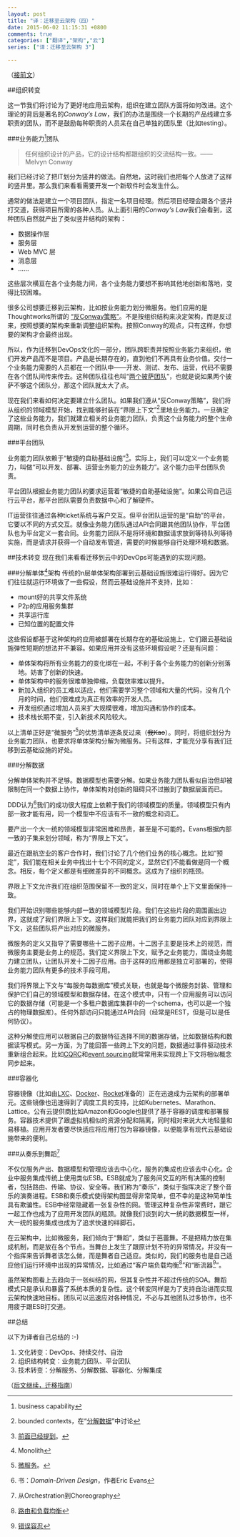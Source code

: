 ```yaml
---
layout: post
title: "译：迁移至云架构（四）"
date: 2015-06-02 11:15:31 +0800
comments: true
categories: ["翻译","架构","云"]
series: ["译：迁移至云架构 3"]

---
```



（[接前文](/blog/2015/05/29/cloud3/)）



##组织转变

这一节我们将讨论为了更好地应用云架构，组织在建立团队方面将如何改进。这个理论的背后是著名的*Conway’s Law*，我们的办法是围绕一个长期的产品线建立多职责的团队，而不是鼓励每种职责的人员呆在自己单独的团队里（比如testing）。


<!--more-->

###<a name="bct"></a>业务能力[^1]团队

> 任何组织设计的产品，它的设计结构都跟组织的交流结构一致。—— Melvyn Conway

我们已经讨论了把IT划分为竖井的做法。自然地，这时我们也把每个人放进了这样的竖井里。那么我们来看看需要开发一个新软件时会发生什么。

通常的做法是建立一个项目团队，指定一名项目经理。然后项目经理会跟各个竖井打交道，获得项目所需的各种人员。从上面引用的*Conway’s Law*我们会看到，这种团队自然就产出了类似竖井结构的架构：

* 数据操作层
* 服务层
* Web MVC 层
* 消息层
* ……

这些层次横亘在各个业务能力间，各个业务能力要想不影响其他地创新和落地，变得比较困难。

很多公司想要迁移到云架构，比如按业务能力划分微服务。他们应用的是Thoughtworks所谓的
[“反Conway策略”](http://www.thoughtworks.com/radar/techniques/inverse-conway-maneuver)。不是按组织结构来决定架构，而是反过来，按照想要的架构来重新调整组织架构。按照Conway的观点，只有这样，你想要的架构才会最终出现。

所以，作为迁移到DevOps文化的一部分，团队跨职责并按照业务能力来组织，他们开发产品而不是项目。产品是长期存在的，直到他们不再具有业务价值。交付一个业务能力需要的人员都在一个团队中——开发、测试、发布、运营，代码不需要在各个团队间传来传去。这种团队往往也叫“[两个披萨团队](http://www.fastcompany.com/50106/inside-mind-jeff-bezos)”，也就是说如果两个披萨不够这个团队分，那这个团队就太大了点。

现在我们来看如何决定要建立什么团队。如果我们遵从“反Conway策略”，我们将从组织的领域模型开始，找到能够封装在“界限上下文”[^2]里地业务能力。一旦确定了这些业务能力，我们就建立相关的业务能力团队，负责这个业务能力的整个生命周期，同时也负责从开发到运营的整个循环。

###<a name="pt"></a>平台团队

业务能力团队依赖于“敏捷的自助基础设施”[^3]。实际上，我们可以定义一个业务能力，叫做“可以开发、部署、运营业务能力的业务能力”。这个能力由平台团队负责。

平台团队根据业务能力团队的要求运营着“敏捷的自助基础设施”。如果公司自己运行云平台，那平台团队需要负责数据中心和了解硬件。

IT运营往往通过各种ticket系统与客户交互。但平台团队运营的是“自助”的平台，它要以不同的方式交互。就像业务能力团队通过API合同跟其他团队协作，平台团队也为平台定义一套合同。业务能力团队不是将环境和数据请求放到等待队列等待实施，而是请求并获得一个自动发布管道，需要的时候能够自行处理环境和数据。

##技术转变
现在我们来看看迁移到云中的DevOps可能遇到的实现问题。

###分解单体[^4]架构
传统的n层单体架构部署到云基础设施很难运行得好。因为它们往往就运行环境做了一些假设，然而云基础设施并不支持，比如：

* mount好的共享文件系统
* P2p的应用服务集群
* 共享运行库
* 已知位置的配置文件

这些假设都基于这种架构的应用被部署在长期存在的基础设施上，它们跟云基础设施弹性短期的想法并不兼容。如果应用并没有这些环境假设呢？还是有问题：

* 单体架构将所有业务能力的变化绑在一起，不利于各个业务能力的创新分别落地。妨害了创新的快速。
* 单体架构中的服务很难单独伸缩，负载效率难以提升。
* 新加入组织的员工难以适应，他们需要学习整个领域和大量的代码，没有几个月的时间，他们很难成为真正有效率的开发人员。
* 开发组织通过增加人员来扩大规模很难，增加沟通和协作的成本。
* 技术栈长期不变，引入新技术风险较大。

以上清单正好是“微服务”[^5]的优势清单逐条反过来（<s>我Kao</s>）。同时，将组织划分为业务能力团队，也要求将单体架构分解为微服务。只有这样，才能充分享有我们迁移到云基础设施的好处。

###<a name="dd"></a>分解数据

分解单体架构并不足够。数据模型也需要分解。如果业务能力团队看似自治但却被限制在同一个数据上协作，单体架构对创新的阻碍只不过搬到了数据层面而已。

DDD认为[^6]我们的成功很大程度上依赖于我们的领域模型的质量。领域模型只有内部一致才能有用，同一个模型中不应该有不一致的概念和词汇。

要产出一个大一统的领域模型非常困难和昂贵，甚至是不可能的。Evans根据内部一致的子集来划分领域，称为“界限上下文”。

最近在跟航空业的客户合作时，我们讨论了几个他们业务的核心概念。比如“预定”，我们能在相关业务中找出十七个不同的定义，显然它们不能看做是同一个概念。相反，每个定义都是有细微差异的不同概念。这成为了组织的瓶颈。

界限上下文允许我们在组织范围保留不一致的定义，同时在单个上下文里面保持一致。

我们开始识别哪些能够内部一致的领域模型片段。我们在这些片段的周围画出边界，这就成了我们界限上下文。这样我们就能把我们的业务能力团队对应到界限上下文，这些团队将产出对应的微服务。

微服务的定义又指导了需要哪些十二因子应用。十二因子主要是技术上的规范，而微服务主要是业务上的规范。我们定义界限上下文，赋予之业务能力，围绕业务能力建立团队，让团队开发十二因子应用。由于这样的应用都是独立可部署的，使得业务能力团队有更多的技术手段可用。

我们将界限上下文与“每服务每数据库”模式关联，也就是每个微服务封装、管理和保护它们自己的领域模型和数据存储。在这个模式中，只有一个应用服务可以访问它的数据存储（可能是一个多租户数据库集群中的一个schema，也可以是一个独占的物理数据库）。任何外部访问只能通过API合同（经常是REST，但是可以是任何协议）。

这种分解使应用可以根据自己的数据特征选择不同的数据存储，比如数据结构和数据读写模式。另一方面，为了能回答一些跨上下文的问题，数据通过事件驱动技术重新组合起来。比如[CQRC](http://martinfowler.com/bliki/CQRS.html)和[event sourcing](http://martinfowler.com/eaaDev/EventSourcing.html)就常常用来实现跨上下文将相似概念同步起来。

###<a name="c"></a>容器化

容器镜像（比如由[LXC](https://linuxcontainers.org)、[Docker](https://www.docker.com)、[Rocket](https://github.com/coreos/rkt)准备的）正在迅速成为云架构的部署单元。这些镜像也迅速得到了调度工具的支持，比如Kubernetes、Marathon、 Lattice。公有云提供商比如Amazon和Google也提供了基于容器的调度和部署服务。容器技术提供了跟虚拟机相似的资源分配和隔离，同时相对来说大大地轻量和易移植。应用开发者要尽快适应将应用打包为容器镜像，以便能享有现代云基础设施带来的便利。


###从奏乐到舞蹈[^7]

不仅仅服务产出、数据模型和管理应该去中心化，服务的集成也应该去中心化。企业中服务集成传统上使用类似ESB。ESB就成为了服务间交互的所有决策的控制者，包括路由、传输、协议、安全等。我们称为“奏乐”，类似于指挥决定了整个音乐的演奏进程。ESB和奏乐模式使得架构图显得非常简单，但不幸的是这种简单性具有欺骗性。ESB中经常隐藏着一张复杂性的网。管理这种复杂性非常费时，跟它一起工作也成为了应用开发团队的瓶颈。就像我们谈到的大一统的数据模型一样，大一统的服务集成也成为了追求快速的绊脚石。

在云架构中，比如微服务，我们倾向于“舞蹈”，类似于芭蕾舞。不是把精力放在集成机制，而是放在各个节点。当舞台上发生了跟原计划不符的异常情况，并没有一个指挥来告诉舞者该怎么做，而是舞者自己适应。类似的，我们的服务也是自己适应他们运行环境中出现的异常情况，比如通过“客户端负载均衡[^8]”和“断流器[^9]”。

虽然架构图看上去趋向于一张纠结的网，但其复杂性并不超过传统的SOA。舞蹈模式只是承认和暴露了系统本质的复杂性。这个转变同样是为了支持自治进而实现云架构快速地目标。团队可以迅速应对各种情况，不必与其他团队过多协作，也不用疲于跟ESB打交道。

##总结

以下为译者自己总结的 :-)  

1. 文化转变：DevOps、持续交付、自治
2. 组织结构转变：业务能力团队、平台团队
3. 技术转变：分解服务、分解数据、容器化、分解集成

（[后文继续，迁移指南](/blog/2015/06/07/cloud5/)）

[^1]: business capability
[^2]: bounded contexts，在“[分解数据](#dd)”中讨论
[^3]: [前面已经提到](/blog/2015/05/23/cloud2/#ai)。
[^4]: Monolith
[^5]: [微服务](/blog/2015/05/23/cloud2/#ms)。
[^6]: 书：*Domain-Driven Design*，作者Eric Evans
[^7]: 从Orchestration到Choreography
[^8]: [路由和负载均衡](/blog/2015/05/07/cloud6/#rlb)
[^9]: [错误容忍](/blog/2015/06/07/cloud6/#ft)

